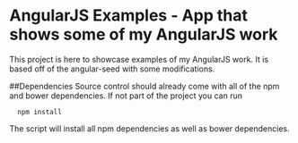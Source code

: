 # AngularJS Examples - App that shows some of my AngularJS work
This project is here to showcase examples of my AngularJS work.
It is based off of the angular-seed with some modifications.


##Dependencies
Source control should already come with all of the npm and bower dependencies.
If not part of the project you can run

```
  npm install
```

The script will install all npm dependencies as well as bower dependencies.